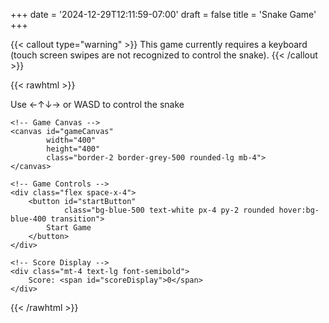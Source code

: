 +++
date = '2024-12-29T12:11:59-07:00'
draft = false
title = 'Snake Game'
+++

{{< callout type="warning" >}}
  This game currently requires a keyboard (touch screen swipes are not recognized to control the snake).
{{< /callout >}}

{{< rawhtml >}}
<div class="flex flex-col items-center">
    <p>Use ←↑↓→ or WASD to control the snake</p>
    
    <!-- Game Canvas -->
    <canvas id="gameCanvas" 
            width="400" 
            height="400" 
            class="border-2 border-grey-500 rounded-lg mb-4">
    </canvas>

    <!-- Game Controls -->
    <div class="flex space-x-4">
        <button id="startButton" 
                class="bg-blue-500 text-white px-4 py-2 rounded hover:bg-blue-400 transition">
            Start Game
        </button>
    </div>

    <!-- Score Display -->
    <div class="mt-4 text-lg font-semibold">
        Score: <span id="scoreDisplay">0</span>
    </div>
</div>

<script defer src="/js/snake.js"></script>
{{< /rawhtml >}}
